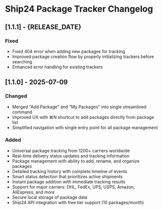 # Ship24 Package Tracker Changelog

## [1.1.1] - {RELEASE_DATE}

### Fixed
- Fixed 404 error when adding new packages for tracking
- Improved package creation flow by properly initializing trackers before searching
- Enhanced error handling for existing trackers

## [1.1.0] - 2025-07-09

### Changed
- Merged "Add Package" and "My Packages" into single streamlined command
- Improved UX with ⌘N shortcut to add packages directly from package list
- Simplified navigation with single entry point for all package management

### Added
- Universal package tracking from 1200+ carriers worldwide
- Real-time delivery status updates and tracking information
- Package management with ability to add, rename, and organize packages
- Detailed tracking history with complete timeline of events
- Smart status detection that prioritizes active shipments
- Instant package addition with immediate tracking results
- Support for major carriers: DHL, FedEx, UPS, USPS, Amazon, AliExpress, and more
- Secure local storage of package data
- Ship24 API integration with free tier support (10 packages/month)